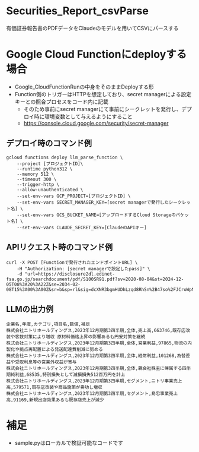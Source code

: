 # Securities_Report_csvParse
有価証券報告書のPDFデータをClaudeのモデルを用いてCSVにパースする

# Google Cloud Functionにdeployする場合
- Google_CloudFunctionRunの中身をそのままDeployする形
- Function側のトリガーはHTTPを想定しており、secret managerによる設定キーとの照合プロセスをコード内に記載
  - そのため事前にsecret managerにて事前にシークレットを発行し、デプロイ時に環境変数として与えるようにすること
  - https://console.cloud.google.com/security/secret-manager

## デプロイ時のコマンド例
```
gcloud functions deploy llm_parse_function \
    --project [プロジェクトID]\
    --runtime python312 \
    --memory 512 \
    --timeout 300 \
    --trigger-http \
    --allow-unauthenticated \
    --set-env-vars GCP_PROJECT=[プロジェクトID] \
    --set-env-vars SECRET_MANAGER_KEY=[secret managerで発行したシークレット名] \
    --set-env-vars GCS_BUCKET_NAME=[アップロードするCloud Storageのバケット名] \
    --set-env-vars CLAUDE_SECRET_KEY=[ClaudeのAPIキー]
```

## APIリクエスト時のコマンド例
```
curl -X POST [Functionで発行されたエンドポイントURL] \
    -H "Authorization: [secret managerで設定したpass]" \
    -d "url=https://disclosure2dl.edinet-fsa.go.jp/searchdocument/pdf/S100SR91.pdf?sv=2020-08-04&st=2024-12-05T08%3A20%3A22Z&se=2034-02-08T15%3A00%3A00Z&sr=b&sp=rl&sig=dcXNR3bgmHUDhLzqd8RhSn%2B47so%2FJCroWpND41e1Y%2Fo%3D"
```

## LLMの出力例
```
企業名,年度,カテゴリ,項目名,数値,補足
株式会社ニトリホールディングス,2023年12月期第3四半期,全体,売上高,663746,既存店改装や客数対策により増収 原材料価格上昇の影響あるも円安対策を継続
株式会社ニトリホールディングス,2023年12月期第3四半期,全体,営業利益,97865,物流の内製化や拠点再配置による発送配達費削減に努める
株式会社ニトリホールディングス,2023年12月期第3四半期,全体,経常利益,101268,為替差益や受取利息等の営業外収益が寄与
株式会社ニトリホールディングス,2023年12月期第3四半期,全体,親会社株主に帰属する四半期純利益,68535,特別損失として減損損失512百万円を計上
株式会社ニトリホールディングス,2023年12月期第3四半期,セグメント,ニトリ事業売上高,579571,既存店改装や商品施策が奏功し増収
株式会社ニトリホールディングス,2023年12月期第3四半期,セグメント,島忠事業売上高,91169,新規出店効果あるも既存店売上が減少
```


# 補足
- sample.pyはローカルで検証可能なコードです
